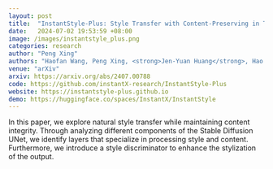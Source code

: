 ```yaml
---
layout: post
title:  "InstantStyle-Plus: Style Transfer with Content-Preserving in Text-to-Image Generation"
date:   2024-07-02 19:53:59 +08:00
image: /images/instantstyle_plus.png
categories: research
author: "Peng Xing"
authors: "Haofan Wang, Peng Xing, <strong>Jen-Yuan Huang</strong>, Hao Ai, Qixun Wang, Xu Bai"
venue: "arXiv"
arxiv: https://arxiv.org/abs/2407.00788
code: https://github.com/instantX-research/InstantStyle-Plus
website: https://instantstyle-plus.github.io
demo: https://huggingface.co/spaces/InstantX/InstantStyle
---
```

In this paper, we explore natural style transfer while maintaining content integrity. Through analyzing different components of the Stable Diffusion UNet, we identify layers that specialize in processing style and content. Furthermore, we introduce a style discriminator to enhance the stylization of the output.